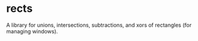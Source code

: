 # rects

A library for unions, intersections, subtractions, and xors of rectangles (for managing windows).